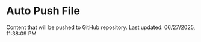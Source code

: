 # Auto Push File

Content that will be pushed to GitHub repository.
Last updated: 06/27/2025, 11:38:09 PM